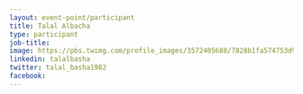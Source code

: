 ```yaml
---
layout: event-point/participant
title: Talal Albacha
type: participant
job-title:
image: https://pbs.twimg.com/profile_images/3572405688/7828b1fa574753d9fffb43fdd3aa4b5b_400x400.jpeg
linkedin: talalbasha
twitter: talal_basha1982
facebook:
---
```


